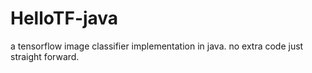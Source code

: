 # HelloTF-java
a tensorflow image classifier implementation in java. no extra code just straight forward. 
